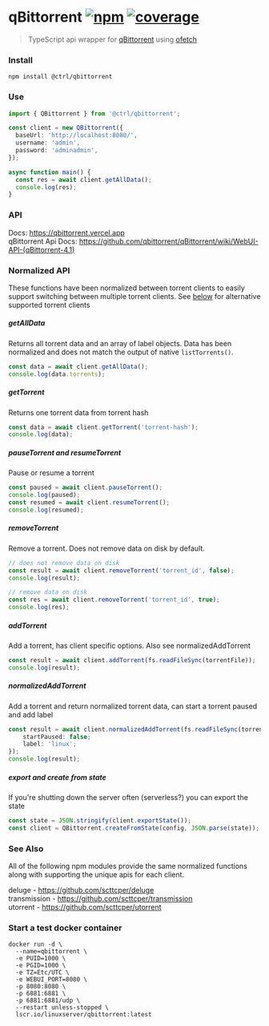 # qBittorrent [![npm](https://badgen.net/npm/v/@ctrl/qbittorrent)](https://www.npmjs.com/package/@ctrl/qbittorrent) [![coverage](https://badgen.net/codecov/c/github/scttcper/qbittorrent)](https://codecov.io/gh/scttcper/qbittorrent)

> TypeScript api wrapper for [qBittorrent](https://www.qbittorrent.org/) using [ofetch](https://github.com/unjs/ofetch)

### Install

```console
npm install @ctrl/qbittorrent
```

### Use

```ts
import { QBittorrent } from '@ctrl/qbittorrent';

const client = new QBittorrent({
  baseUrl: 'http://localhost:8080/',
  username: 'admin',
  password: 'adminadmin',
});

async function main() {
  const res = await client.getAllData();
  console.log(res);
}
```

### API

Docs: https://qbittorrent.vercel.app  
qBittorrent Api Docs: https://github.com/qbittorrent/qBittorrent/wiki/WebUI-API-(qBittorrent-4.1)  

### Normalized API

These functions have been normalized between torrent clients to easily support switching between multiple torrent clients. See [below](#see-also) for alternative supported torrent clients

##### getAllData

Returns all torrent data and an array of label objects. Data has been normalized and does not match the output of native `listTorrents()`.

```ts
const data = await client.getAllData();
console.log(data.torrents);
```

##### getTorrent

Returns one torrent data from torrent hash

```ts
const data = await client.getTorrent('torrent-hash');
console.log(data);
```

##### pauseTorrent and resumeTorrent

Pause or resume a torrent

```ts
const paused = await client.pauseTorrent();
console.log(paused);
const resumed = await client.resumeTorrent();
console.log(resumed);
```

##### removeTorrent

Remove a torrent. Does not remove data on disk by default.

```ts
// does not remove data on disk
const result = await client.removeTorrent('torrent_id', false);
console.log(result);

// remove data on disk
const res = await client.removeTorrent('torrent_id', true);
console.log(res);
```

##### addTorrent

Add a torrent, has client specific options. Also see normalizedAddTorrent

```ts
const result = await client.addTorrent(fs.readFileSync(torrentFile));
console.log(result);
```

##### normalizedAddTorrent

Add a torrent and return normalized torrent data, can start a torrent paused and add label

```ts
const result = await client.normalizedAddTorrent(fs.readFileSync(torrentFile), {
    startPaused: false;
    label: 'linux';
});
console.log(result);
```

##### export and create from state

If you're shutting down the server often (serverless?) you can export the state

```ts
const state = JSON.stringify(client.exportState());
const client = QBittorrent.createFromState(config, JSON.parse(state));
```

### See Also

All of the following npm modules provide the same normalized functions along with supporting the unique apis for each client.

deluge - https://github.com/scttcper/deluge  
transmission - https://github.com/scttcper/transmission  
utorrent - https://github.com/scttcper/utorrent

### Start a test docker container

```
docker run -d \
  --name=qbittorrent \
  -e PUID=1000 \
  -e PGID=1000 \
  -e TZ=Etc/UTC \
  -e WEBUI_PORT=8080 \
  -p 8080:8080 \
  -p 6881:6881 \
  -p 6881:6881/udp \
  --restart unless-stopped \
  lscr.io/linuxserver/qbittorrent:latest
```
